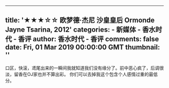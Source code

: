 
---
title: '★★★☆☆ 欧梦德·杰尼 沙皇皇后 Ormonde Jayne Tsarina, 2012'
categories: 
    - 新媒体
    - 香水时代 - 香评
author: 香水时代 - 香评
comments: false
date: Fri, 01 Mar 2019 00:00:00 GMT
thumbnail: ''
---

<div>   
口区，快滚，鸢尾出来的一瞬间我就知道我们没有缘分了。前中恶心疯了，后调很淡，留香在OJ家也并不算出彩。
你们可以去掉我这个包含个人感情过重的最低分。  
</div>
            